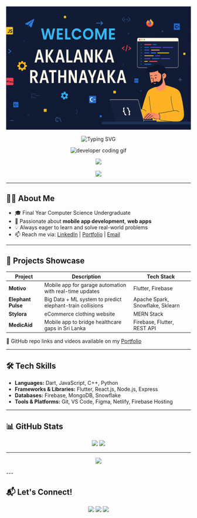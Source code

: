 <!-- Header / Colorful Animated Banner with Code and Icons -->
<p align="center">
  <img src="https://github.com/Akalanka07/Akalanka07/blob/main/assets/ChatGPT%20Image%20Aug%203%2C%202025%2C%2004_40_39%20PM.png" alt="Advanced Banner" />
</p>

<!-- Typing Intro -->
<p align="center">
  <img src="https://readme-typing-svg.demolab.com?font=Fira+Code&size=28&pause=1000&center=true&vCenter=true&width=800&height=80&lines=Hi+I'm+Akalanka+Rathnayaka;Final+Year+Computer+Science+Student;Flutter+%7C+Firebase+%7C+React+Developer;AI+%26+ML+Enthusiast+%F0%9F%A7%91%E2%80%8D%F0%9F%92%BB;Open+Source+Lover+%F0%9F%91%8D" alt="Typing SVG" />
</p>

<!-- Code animation or Developer image -->
<p align="center">
  <img src="https://i.imgur.com/MTFvJ6P.gif" width="270" alt="developer coding gif" />
</p>

<!-- Tech Stack Icons -->
<p align="center">
  <img src="https://skillicons.dev/icons?i=flutter,firebase,dart,react,js,nodejs,mongodb,html,css,python,cpp,git,figma" />
</p>

<!-- Gradient Divider -->
<p align="center">
  <img src="https://capsule-render.vercel.app/api?type=rect&color=gradient&height=2" />
</p>

---

## 👨‍💻 About Me

- 🎓 Final Year Computer Science Undergraduate  
- 🔧 Passionate about **mobile app development**, **web apps**  
- 💡 Always eager to learn and solve real-world problems  
- 📫 Reach me via: [LinkedIn](https://linkedin.com/in/your-link) | [Portfolio](https://your-portfolio.com) | [Email](mailto:your@email.com)

---

## 🚀 Projects Showcase

| Project | Description | Tech Stack |
|--------|-------------|------------|
| **Motivo** | Mobile app for garage automation with real-time updates | Flutter, Firebase |
| **Elephant Pulse** | Big Data + ML system to predict elephant-train collisions | Apache Spark, Snowflake, Sklearn |
| **Stylora** | eCommerce clothing website | MERN Stack |
| **MedicAid** | Mobile app to bridge healthcare gaps in Sri Lanka | Firebase, Flutter, REST API |

🔗 GitHub repo links and videos available on my [Portfolio](https://your-portfolio.com)

---

## 🛠️ Tech Skills

- **Languages:** Dart, JavaScript, C++, Python  
- **Frameworks & Libraries:** Flutter, React.js, Node.js, Express  
- **Databases:** Firebase, MongoDB, Snowflake  
- **Tools & Platforms:** Git, VS Code, Figma, Netlify, Firebase Hosting

---

## 📊 GitHub Stats

<p align="center">
  <img src="https://github-readme-stats.vercel.app/api?username=Akalanka07&show_icons=true&theme=react" height="150" />
  <img src="https://github-readme-stats.vercel.app/api/top-langs/?username=Akalanka07&layout=compact&theme=react" height="150" />
</p>

---
<p align="center">
  <img src="https://github-profile-trophy.vercel.app/?username=Akalanka07&theme=onestar&row=1&column=7" />
</p>
---

## 📬 Let's Connect!

<p align="center">
  <a href="https://linkedin.com/in/your-link"><img src="https://img.shields.io/badge/LinkedIn-blue?logo=linkedin&style=for-the-badge" /></a>
  <a href="mailto:your@email.com"><img src="https://img.shields.io/badge/Email-D14836?logo=gmail&style=for-the-badge&logoColor=white" /></a>
  <a href="https://your-portfolio.com"><img src="https://img.shields.io/badge/Portfolio-12100E?logo=vercel&style=for-the-badge" /></a>
</p>
